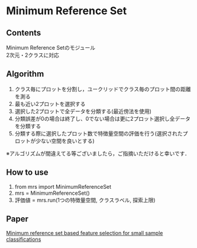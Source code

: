 # Minimum Reference Set
## Contents
Minimum Reference Setのモジュール  
2次元・2クラスに対応  

## Algorithm
1. クラス毎にプロットを分割し，ユークリッドでクラス毎のプロット間の距離を測る  
1. 最も近い2プロットを選択する  
1. 選択した2プロットで全データを分類する(最近傍法を使用)  
1. 分類誤差が0の場合は終了し、0でない場合は更に2プロット選択し全データを分類する  
1. 分類する際に選択したプロット数で特徴量空間の評価を行う(選択されたプロットが少ない空間を良いとする)  

※アルゴリズムが間違えてる等ございましたら，ご指摘いただけると幸いです．

## How to use
1. from mrs import MinimumReferenceSet
1. mrs = MinimumReferenceSet()
1. 評価値 = mrs.run(1つの特徴量空間, クラスラベル, 探索上限)

## Paper
[Minimum reference set based feature selection for small sample classifications](https://dl.acm.org/doi/abs/10.1145/1273496.1273516)
